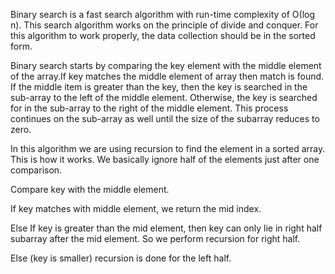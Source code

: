 
Binary search is a fast search algorithm with run-time complexity of Ο(log n). This search  algorithm works on the principle of divide and conquer. For this algorithm to work  properly, the data collection should be in the sorted form. 

Binary search starts by comparing the key element with the middle element of the array.If  key matches the middle element of array then match is found. If the middle item is greater  than the key, then the key is searched in the sub-array to the left of the middle element.  Otherwise, the key is searched for in the sub-array to the right of the middle element.  This process continues on the sub-array as well until the size of the subarray reduces to zero. 

In this algorithm we are using recursion to find the element in a sorted array. 
This is how it works. 
We basically ignore half of the elements just after one comparison. 

Compare key with the middle element. 

If key matches with middle element, we return the mid index. 

Else If key is greater than the mid element, then key can only lie in right half subarray  after the mid element. So we perform recursion for right half. 

Else (key is smaller) recursion is done for the left half. 